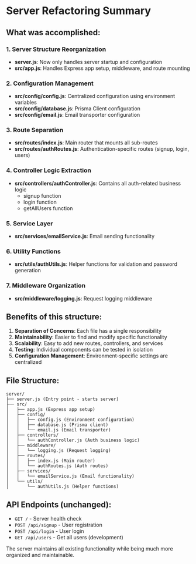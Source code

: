 # Server Refactoring Summary

## What was accomplished:

### 1. **Server Structure Reorganization**
- **server.js**: Now only handles server startup and configuration
- **src/app.js**: Handles Express app setup, middleware, and route mounting

### 2. **Configuration Management**
- **src/config/config.js**: Centralized configuration using environment variables
- **src/config/database.js**: Prisma Client configuration
- **src/config/email.js**: Email transporter configuration

### 3. **Route Separation**
- **src/routes/index.js**: Main router that mounts all sub-routes
- **src/routes/authRoutes.js**: Authentication-specific routes (signup, login, users)

### 4. **Controller Logic Extraction**
- **src/controllers/authController.js**: Contains all auth-related business logic
  - signup function
  - login function
  - getAllUsers function

### 5. **Service Layer**
- **src/services/emailService.js**: Email sending functionality

### 6. **Utility Functions**
- **src/utils/authUtils.js**: Helper functions for validation and password generation

### 7. **Middleware Organization**
- **src/middleware/logging.js**: Request logging middleware

## Benefits of this structure:

1. **Separation of Concerns**: Each file has a single responsibility
2. **Maintainability**: Easier to find and modify specific functionality
3. **Scalability**: Easy to add new routes, controllers, and services
4. **Testing**: Individual components can be tested in isolation
5. **Configuration Management**: Environment-specific settings are centralized

## File Structure:
```
server/
├── server.js (Entry point - starts server)
├── src/
│   ├── app.js (Express app setup)
│   ├── config/
│   │   ├── config.js (Environment configuration)
│   │   ├── database.js (Prisma client)
│   │   └── email.js (Email transporter)
│   ├── controllers/
│   │   └── authController.js (Auth business logic)
│   ├── middleware/
│   │   └── logging.js (Request logging)
│   ├── routes/
│   │   ├── index.js (Main router)
│   │   └── authRoutes.js (Auth routes)
│   ├── services/
│   │   └── emailService.js (Email functionality)
│   └── utils/
│       └── authUtils.js (Helper functions)
```

## API Endpoints (unchanged):
- `GET /` - Server health check
- `POST /api/signup` - User registration
- `POST /api/login` - User login
- `GET /api/users` - Get all users (development)

The server maintains all existing functionality while being much more organized and maintainable.
